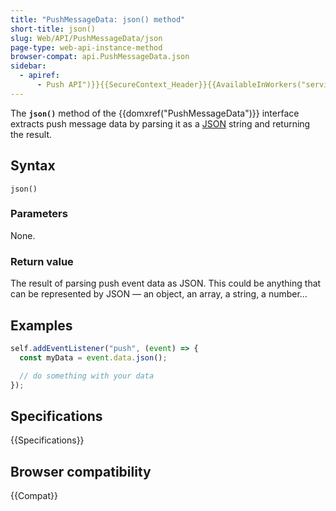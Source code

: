 ```yaml
---
title: "PushMessageData: json() method"
short-title: json()
slug: Web/API/PushMessageData/json
page-type: web-api-instance-method
browser-compat: api.PushMessageData.json
sidebar:
  - apiref:
      - Push API")}}{{SecureContext_Header}}{{AvailableInWorkers("service
---
```


The **`json()`** method of the {{domxref("PushMessageData")}} interface extracts push message data by parsing it as a [JSON](/en-US/docs/Web/JavaScript/Reference/Global_Objects/JSON) string and returning the result.

## Syntax

```js-nolint
json()
```

### Parameters

None.

### Return value

The result of parsing push event data as JSON. This could be anything that can be represented by JSON — an object, an array, a string, a number…

## Examples

```js
self.addEventListener("push", (event) => {
  const myData = event.data.json();

  // do something with your data
});
```

## Specifications

{{Specifications}}

## Browser compatibility

{{Compat}}
